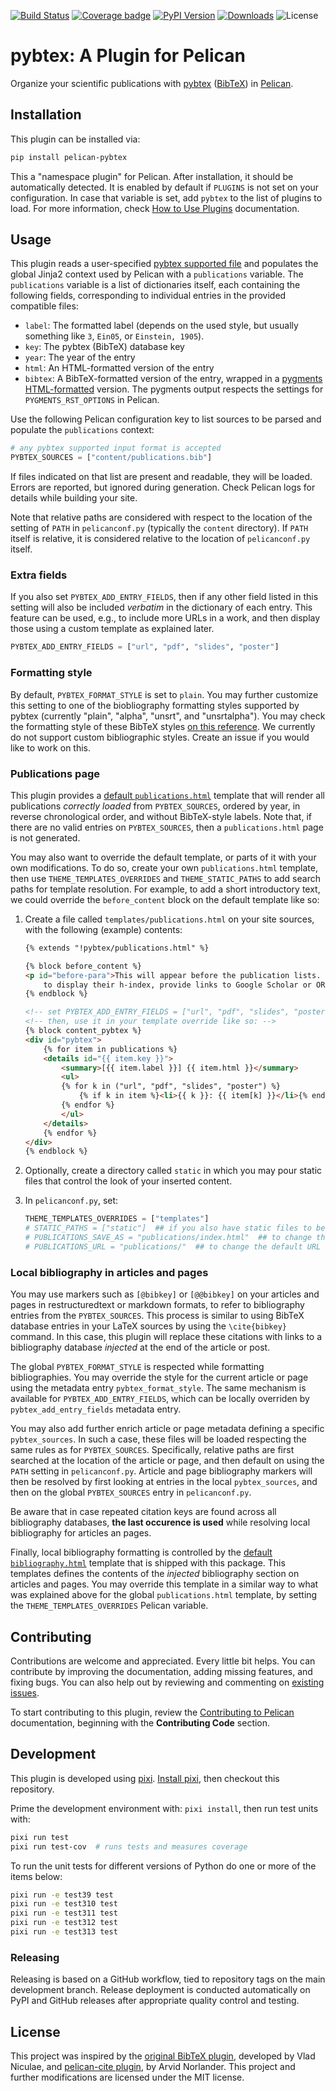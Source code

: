 <!--
SPDX-FileCopyrightText: Copyright © 2024 André Anjos <andre.dos.anjos@gmail.com>
SPDX-License-Identifier: MIT
-->

[![Build Status](https://img.shields.io/github/actions/workflow/status/anjos/pelican-pybtex/main.yml?branch=main)](https://github.com/anjos/pelican-pybtex/actions)
[![Coverage badge](https://img.shields.io/endpoint?url=https://raw.githubusercontent.com/anjos/pelican-pybtex/python-coverage-comment-action-data/endpoint.json&label=coverage)](https://htmlpreview.github.io/?https://github.com/anjos/pelican-pybtex/blob/python-coverage-comment-action-data/htmlcov/index.html)
[![PyPI Version](https://img.shields.io/pypi/v/pelican-pybtex)](https://pypi.org/project/pelican-pybtex/)
[![Downloads](https://img.shields.io/pypi/dm/pelican-pybtex)](https://pypi.org/project/pelican-pybtex/)
![License](https://img.shields.io/pypi/l/pelican-pybtex?color=blue)

# pybtex: A Plugin for Pelican

Organize your scientific publications with [pybtex](https://pybtex.org)
([BibTeX](https://www.bibtex.com/g/bibtex-format/)) in [Pelican](https://getpelican.com).

## Installation

This plugin can be installed via:

```sh
pip install pelican-pybtex
````

This a "namespace plugin" for Pelican.  After installation, it should be automatically
detected.  It is enabled by default if `PLUGINS` is not set on your configuration.  In
case that variable is set, add `pybtex` to the list of plugins to load. For more
information, check [How to Use
Plugins](https://docs.getpelican.com/en/latest/plugins.html#how-to-use-plugins)
documentation.

## Usage

This plugin reads a user-specified [pybtex supported
file](https://docs.pybtex.org/formats.html#bibliography-formats) and populates the
global Jinja2 context used by Pelican with a `publications` variable.  The `publications`
variable is a list of dictionaries itself, each containing the following fields,
corresponding to individual entries in the provided compatible files:

* `label`: The formatted label (depends on the used style, but usually something like
`3`, `Ein05`, or `Einstein, 1905`).
* `key`: The pybtex (BibTeX) database key
* `year`: The year of the entry
* `html`: An HTML-formatted version of the entry
* `bibtex`: A BibTeX-formatted version of the entry, wrapped in a [pygments
HTML-formatted](https://pygments.org/docs/quickstart/) version. The pygments output
respects the settings for `PYGMENTS_RST_OPTIONS` in Pelican.

Use the following Pelican configuration key to list sources to be parsed and populate
the `publications` context:

```python
# any pybtex supported input format is accepted
PYBTEX_SOURCES = ["content/publications.bib"]
```

If files indicated on that list are present and readable, they will be loaded. Errors are
reported, but ignored during generation.  Check Pelican logs for details while building
your site.

Note that relative paths are considered with respect to the location of the setting of
`PATH` in `pelicanconf.py` (typically the `content` directory).  If `PATH` itself is
relative, it is considered relative to the location of `pelicanconf.py` itself.

### Extra fields

If you also set `PYBTEX_ADD_ENTRY_FIELDS`, then if any other field listed in this
setting will also be included *verbatim* in the dictionary of each entry. This feature
can be used, e.g., to include more URLs in a work, and then display those using a
custom template as explained later.

```python
PYBTEX_ADD_ENTRY_FIELDS = ["url", "pdf", "slides", "poster"]
```

### Formatting style

By default, `PYBTEX_FORMAT_STYLE` is set to `plain`.  You may further customize this
setting to one of the biobliography formatting styles supported by pybtex (currently
"plain", "alpha", "unsrt", and "unsrtalpha").  You may check the formatting style of
these BibTeX styles [on this
reference](https://www.overleaf.com/learn/latex/Bibtex_bibliography_styles). We
currently do not support custom bibliographic styles. Create an issue if you would like
to work on this.

### Publications page

This plugin provides a [default
`publications.html`](src/pelican/plugins/pybtex/templates/publications.html) template
that will render all publications *correctly loaded* from `PYBTEX_SOURCES`, ordered by
year, in reverse chronological order, and without BibTeX-style labels. Note that, if
there are no valid entries on `PYBTEX_SOURCES`, then a `publications.html` page is not
generated.

You may also want to override the default template, or parts of it with your own
modifications. To do so, create your own `publications.html` template, then use
`THEME_TEMPLATES_OVERRIDES` and `THEME_STATIC_PATHS` to add search paths for template
resolution.  For example, to add a short introductory text, we could override the
`before_content` block on the default template like so:

1. Create a file called `templates/publications.html` on your site sources, with the
   following (example) contents:

   ```html
   {% extends "!pybtex/publications.html" %}

   {% block before_content %}
   <p id="before-para">This will appear before the publication lists. One could use this
       to display their h-index, provide links to Google Scholar or ORCid.</p>
   {% endblock %}

   <!-- set PYBTEX_ADD_ENTRY_FIELDS = ["url", "pdf", "slides", "poster"] -->
   <!-- then, use it in your template override like so: -->
   {% block content_pybtex %}
   <div id="pybtex">
       {% for item in publications %}
       <details id="{{ item.key }}">
           <summary>[{{ item.label }}] {{ item.html }}</summary>
           <ul>
           {% for k in ("url", "pdf", "slides", "poster") %}
               {% if k in item %}<li>{{ k }}: {{ item[k] }}</li>{% endif %}
           {% endfor %}
           </ul>
       </details>
       {% endfor %}
   </div>
   {% endblock %}
   ```

2. Optionally, create a directory called `static` in which you may pour static files
   that control the look of your inserted content.
3. In `pelicanconf.py`, set:

   ```python
   THEME_TEMPLATES_OVERRIDES = ["templates"]
   # STATIC_PATHS = ["static"]  ## if you also have static files to be copied
   # PUBLICATIONS_SAVE_AS = "publications/index.html"  ## to change the default output file
   # PUBLICATIONS_URL = "publications/"  ## to change the default URL for publications
   ```

### Local bibliography in articles and pages

You may use markers such as `[@bibkey]` or `[@@bibkey]` on your articles and pages in
restructuredtext or markdown formats, to refer to bibliography entries from the
`PYBTEX_SOURCES`.  This process is similar to using BibTeX database entries in your
LaTeX sources by using the `\cite{bibkey}` command. In this case, this plugin will
replace these citations with links to a bibliography database *injected* at the end of
the article or post.

The global `PYBTEX_FORMAT_STYLE` is respected while formatting bibliographies.  You may
override the style for the current article or page using the metadata entry
`pybtex_format_style`.  The same mechanism is available for `PYBTEX_ADD_ENTRY_FIELDS`,
which can be locally overriden by `pybtex_add_entry_fields` metadata entry.

You may also add further enrich article or page metadata defining a specific
`pybtex_sources`.  In such a case, these files will be loaded respecting the same rules
as for `PYBTEX_SOURCES`. Specifically, relative paths are first searched at the location
of the article or page, and then default on using the `PATH` setting in
`pelicanconf.py`. Article and page bibliography markers will then be resolved by first
looking at entries in the local `pybtex_sources`, and then on the global
`PYBTEX_SOURCES` entry in `pelicanconf.py`.

Be aware that in case repeated citation keys are found across all bibliography
databases, **the last occurence is used** while resolving local bibliography for
articles an pages.

Finally, local bibliography formatting is controlled by the [default
`bibliography.html`](src/pelican/plugins/pybtex/templates/bibliography.html) template
that is shipped with this package.  This templates defines the contents of the
*injected* bibliography section on articles and pages. You may override this template in
a similar way to what was explained above for the global `publications.html` template,
by setting the `THEME_TEMPLATES_OVERRIDES` Pelican variable.

## Contributing

Contributions are welcome and appreciated. Every little bit helps. You can
contribute by improving the documentation, adding missing features, and fixing bugs. You
can also help out by reviewing and commenting on [existing
issues](https://github.com/anjos/pelican-pybtex/issues).

To start contributing to this plugin, review the [Contributing to
Pelican](https://docs.getpelican.com/en/latest/contribute.html) documentation, beginning
with the **Contributing Code** section.

## Development

This plugin is developed using [pixi](https://pixi.sh).  [Install
pixi](https://pixi.sh/latest/#installation), then checkout this repository.

Prime the development environment with: `pixi install`, then run test units with:

```sh
pixi run test
pixi run test-cov  # runs tests and measures coverage
```

To run the unit tests for different versions of Python do one or more of the items below:

```sh
pixi run -e test39 test
pixi run -e test310 test
pixi run -e test311 test
pixi run -e test312 test
pixi run -e test313 test
```

### Releasing

Releasing is based on a GitHub workflow, tied to repository tags on the main development
branch.  Release deployment is conducted automatically on PyPI and GitHub releases after
appropriate quality control and testing.

## License

This project was inspired by the [original BibTeX
plugin](https://github.com/vene/pelican-bibtex), developed by Vlad Niculae, and
[pelican-cite plugin](https://github.com/VorpalBlade/pelican-cite), by Arvid Norlander.
This project and further modifications are licensed under the MIT license.
